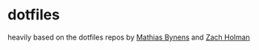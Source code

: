 # dotfiles

heavily based on the dotfiles repos by [Mathias Bynens](https://github.com/mathiasbynens/dotfiles) and [Zach Holman](https://github.com/holman/dotfiles)
